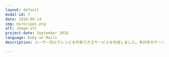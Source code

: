 ```yaml
---
layout: default
modal-id: 7
date: 2018-09-14
img: myrecipes.png
alt: image-alt
project-date: September 2018
language: Ruby on Rails
description: ユーザー同士でレシピを共有できるサービスを作成しました。多対多のテーブル構造やActionCableの使用に挑戦しました。<a href="https://hiroki-myrecipes.herokuapp.com/" target="_blank">サイトはこちら</a>

---
```

